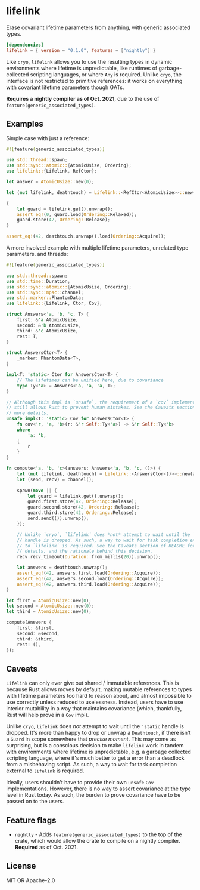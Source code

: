 # lifelink

Erase covariant lifetime parameters from anything, with generic associated types.

```toml
[dependencies]
lifelink = { version = "0.1.0", features = ["nightly"] }
```

Like `cryo`, `lifelink` allows you to use the resulting types in dynamic environments where lifetime is unpredictable, like runtimes of garbage-collected scripting languages, or where `Any` is required. Unlike `cryo`, the interface is not restricted to primitive references: it works on everything with covariant lifetime parameters though GATs.

**Requires a nightly compiler as of Oct. 2021**, due to the use of `feature(generic_associated_types)`.

## Examples

Simple case with just a reference:

```rust
#![feature(generic_associated_types)]

use std::thread::spawn;
use std::sync::atomic::{AtomicUsize, Ordering};
use lifelink::{Lifelink, RefCtor};

let answer = AtomicUsize::new(0);

let (mut lifelink, deathtouch) = Lifelink::<RefCtor<AtomicUsize>>::new(&answer);

{
    let guard = lifelink.get().unwrap();
    assert_eq!(0, guard.load(Ordering::Relaxed));
    guard.store(42, Ordering::Release);
}

assert_eq!(42, deathtouch.unwrap().load(Ordering::Acquire));
```

A more involved example with multiple lifetime parameters, unrelated type parameters. and threads:

```rust
#![feature(generic_associated_types)]

use std::thread::spawn;
use std::time::Duration;
use std::sync::atomic::{AtomicUsize, Ordering};
use std::sync::mpsc::channel;
use std::marker::PhantomData;
use lifelink::{Lifelink, Ctor, Cov};

struct Answers<'a, 'b, 'c, T> {
    first: &'a AtomicUsize,
    second: &'b AtomicUsize,
    third: &'c AtomicUsize,
    rest: T,
}

struct AnswersCtor<T> {
    _marker: PhantomData<T>,
}

impl<T: 'static> Ctor for AnswersCtor<T> {
    // The lifetimes can be unified here, due to covariance
    type Ty<'a> = Answers<'a, 'a, 'a, T>;
}

// Although this impl is `unsafe`, the requirement of a `cov` implementation
// still allows Rust to prevent human mistakes. See the Caveats section for
// more details.
unsafe impl<T: 'static> Cov for AnswersCtor<T> {
    fn cov<'r, 'a, 'b>(r: &'r Self::Ty<'a>) -> &'r Self::Ty<'b>
    where
        'a: 'b,
    {
        r
    }
}

fn compute<'a, 'b, 'c>(answers: Answers<'a, 'b, 'c, ()>) {
    let (mut lifelink, deathtouch) = Lifelink::<AnswersCtor<()>>::new(answers);
    let (send, recv) = channel();
    
    spawn(move || {
        let guard = lifelink.get().unwrap();
        guard.first.store(42, Ordering::Release);
        guard.second.store(42, Ordering::Release);
        guard.third.store(42, Ordering::Release);
        send.send(()).unwrap();
    });

    // Unlike `cryo`, `lifelink` does *not* attempt to wait until the `'static`
    // handle is dropped. As such, a way to wait for task completion external
    // to `lifelink` is required. See the Caveats section of README for more
    // details, and the rationale behind this decision.
    recv.recv_timeout(Duration::from_millis(20)).unwrap();

    let answers = deathtouch.unwrap();
    assert_eq!(42, answers.first.load(Ordering::Acquire));
    assert_eq!(42, answers.second.load(Ordering::Acquire));
    assert_eq!(42, answers.third.load(Ordering::Acquire));
}

let first = AtomicUsize::new(0);
let second = AtomicUsize::new(0);
let third = AtomicUsize::new(0);

compute(Answers {
    first: &first,
    second: &second,
    third: &third,
    rest: (),
});
```

## Caveats

`Lifelink` can only ever give out shared / immutable references. This is because Rust allows moves by default, making mutable references to types with lifetime parameters too hard to reason about, and almost impossible to use correctly unless reduced to uselessness. Instead, users have to use interior mutability in a way that maintains covariance (which, thankfully, Rust will help prove in a `Cov` impl).

Unlike `cryo`, `lifelink` does *not* attempt to wait until the `'static` handle is dropped. It's more than happy to drop or unwrap a `Deathtouch`, if there isn't a `Guard` in scope somewhere that *precise moment*. This may come as surprising, but is a conscious decision to make `lifelink` work in tandem with environments where lifetime is unpredictable, e.g. a garbage collected scripting language, where it's much better to get a error than a deadlock from a misbehaving script. As such, a way to wait for task completion external to `lifelink` is required.

Ideally, users shouldn't have to provide their own `unsafe` `Cov` implementations. However, there is no way to assert covariance at the type level in Rust today. As such, the burden to prove covariance have to be passed on to the users.

## Feature flags

- `nightly` - Adds `feature(generic_associated_types)` to the top of the crate, which would allow the crate to compile on a nightly compiler. **Required** as of Oct. 2021.

## License

MIT OR Apache-2.0